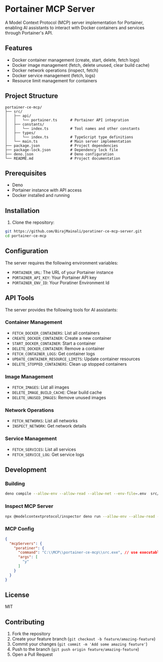 # Portainer MCP Server

A Model Context Protocol (MCP) server implementation for Portainer, enabling AI assistants to interact with Docker containers and services through Portainer's API.

## Features

- Docker container management (create, start, delete, fetch logs)
- Docker image management (fetch, delete unused, clear build cache)
- Docker network operations (inspect, fetch)
- Docker service management (fetch, logs)
- Resource limit management for containers

## Project Structure

```
portainer-ce-mcp/
├── src/
│   ├── api/
│   │   └── portainer.ts      # Portainer API integration
│   ├── constants/
│   │   └── index.ts          # Tool names and other constants
│   ├── types/
│   │   └── index.ts          # TypeScript type definitions
│   └── main.ts               # Main server implementation
├── package.json              # Project dependencies
├── package-lock.json         # Dependency lock file
├── deno.json                 # Deno configuration
└── README.md                 # Project documentation
```

## Prerequisites

- Deno
- Portainer instance with API access
- Docker installed and running

## Installation

1. Clone the repository:
```bash
git https://github.com/BirajMainali/poratiner-ce-mcp-server.git
cd portainer-ce-mcp
```
## Configuration

The server requires the following environment variables:
- `PORTAINER_URL`: The URL of your Portainer instance
- `PORTAINER_API_KEY`: Your Portainer API key
- `PORTAINER_ENV_ID`: Your Poratiner Environment Id

## API Tools

The server provides the following tools for AI assistants:

### Container Management
- `FETCH_DOCKER_CONTAINERS`: List all containers
- `CREATE_DOCKER_CONTAINER`: Create a new container
- `START_DOCKER_CONTAINER`: Start a container
- `DELETE_DOCKER_CONTAINER`: Remove a container
- `FETCH_CONTAINER_LOGS`: Get container logs
- `UPDATE_CONTAINER_RESOURCE_LIMITS`: Update container resources
- `DELETE_STOPPED_CONTAINERS`: Clean up stopped containers

### Image Management
- `FETCH_IMAGES`: List all images
- `DELETE_IMAGE_BUILD_CACHE`: Clear build cache
- `DELETE_UNUSED_IMAGES`: Remove unused images

### Network Operations
- `FETCH_NETWORKS`: List all networks
- `INSPECT_NETWORK`: Get network details

### Service Management
- `FETCH_SERVICES`: List all services
- `FETCH_SERVICE_LOG`: Get service logs

## Development


### Building
```bash
deno compile --allow-env --allow-read --allow-net --env-file=.env  src/main.ts
```

### Inspect MCP Server
```bash
npx @modelcontextprotocol/inspector deno run --allow-env --allow-read --allow-net --env-file=.env  src/main.ts
```

### MCP Config
```json
{
  "mcpServers": {
    "poratiner": {
      "command": "C:\\MCP\\portainer-ce-mcp\\src.exe", // use executable path
      "args": [
        "y"
      ]
    }
  }
}
```

## License

MIT

## Contributing

1. Fork the repository
2. Create your feature branch (`git checkout -b feature/amazing-feature`)
3. Commit your changes (`git commit -m 'Add some amazing feature'`)
4. Push to the branch (`git push origin feature/amazing-feature`)
5. Open a Pull Request 